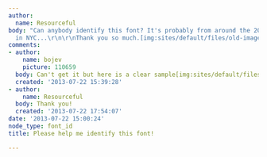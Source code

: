 ```yaml
---
author:
  name: Resourceful
body: "Can anybody identify this font? It's probably from around the 20's. On a monument
  in NYC...\r\n\r\nThank you so much.[img:sites/default/files/old-images/samplefont_5046.jpg]"
comments:
- author:
    name: bojev
    picture: 110659
  body: Can't get it but here is a clear sample[img:sites/default/files/old-images/samplefont_5046A_4726.jpg]
  created: '2013-07-22 15:39:28'
- author:
    name: Resourceful
  body: Thank you!
  created: '2013-07-22 17:54:07'
date: '2013-07-22 15:00:24'
node_type: font_id
title: Please help me identify this font!

---
```

